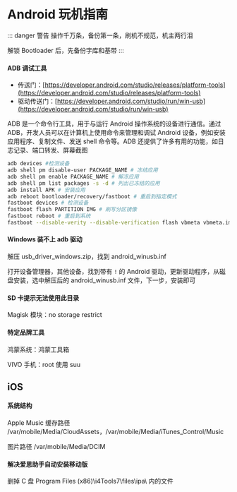 # Android 玩机指南

::: danger 警告
操作千万条，备份第一条，刷机不规范，机主两行泪

解锁 Bootloader 后，先备份字库和基带
:::

#### ADB 调试工具

- 传送门：[https://developer.android.com/studio/releases/platform-tools](https://developer.android.com/studio/releases/platform-tools)
- 驱动传送门：[https://developer.android.com/studio/run/win-usb](https://developer.android.com/studio/run/win-usb)

ADB 是一个命令行工具，用于与运行 Android 操作系统的设备进行通信。通过 ADB，开发人员可以在计算机上使用命令来管理和调试 Android 设备，例如安装应用程序、复制文件、发送 shell 命令等。ADB 还提供了许多有用的功能，如日志记录、端口转发、屏幕截图

```sh
adb devices #检测设备
adb shell pm disable-user PACKAGE_NAME # 冻结应用
adb shell pm enable PACKAGE_NAME # 解冻应用
adb shell pm list packages -s -d # 列出已冻结的应用
adb install APK # 安装应用
adb reboot bootloader/recovery/fastboot # 重启到指定模式
fastboot devices # 检测设备
fastboot flash PARTITION IMG # 刷写分区镜像
fastboot reboot # 重启到系统
fastboot --disable-verity --disable-verification flash vbmeta vbmeta.img # 关闭 avb 验证
```

#### Windows 装不上 adb 驱动

解压 usb_driver_windows.zip，找到 android_winusb.inf

打开设备管理器，其他设备，找到带有 `!` 的 Android 驱动，更新驱动程序，从磁盘安装，选中解压后的 android_winusb.inf 文件，下一步，安装即可

#### SD 卡提示无法使用此目录

Magisk 模块：no storage restrict

#### 特定品牌工具

鸿蒙系统：鸿蒙工具箱

VIVO 手机：root 使用 suu

## iOS

#### 系统结构

Apple Music 缓存路径 /var/mobile/Media/CloudAssets，/var/mobile/Media/iTunes_Control/Music

图片路径 /var/mobile/Media/DCIM

#### 解决爱思助手自动安装移动版

删掉 C 盘 Program Files (x86)\i4Tools7\files\ipa\ 内的文件
